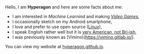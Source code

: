 Hello, I am **Hyperagon** and here are some facts about me:

- I am interested in *Machine Learnind* and making [*Video Games*](https://hyperagon.itch.io/),
- I occasionally sketch on my Android smartphone,
- I love and prefer to use open source ([Linux](https://www.linux.org/)),
- I speak English rather well but it is [very American, not Bri-ish](https://www.speakmoreclearly.com/english-pronunciation-tips/the-difference-between-a-british-and-american-accent/),
- I was previously known as [Vimino)(https://vimino.gitlab.io/).

You can view my website at [hyperagon.github.io](https://hyperagon.github.io/).
